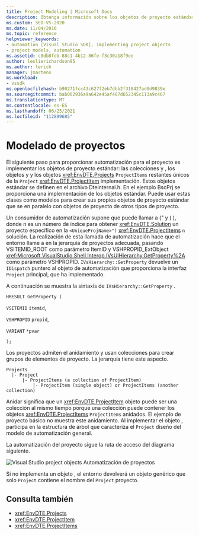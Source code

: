```yaml
---
title: Project Modeling | Microsoft Docs
description: Obtenga información sobre los objetos de proyecto estándar necesarios para crear automatización para el nuevo tipo de proyecto y la ruta de acceso que sigue la automatización del proyecto.
ms.custom: SEO-VS-2020
ms.date: 11/04/2016
ms.topic: reference
helpviewer_keywords:
- automation [Visual Studio SDK], implementing project objects
- project models, automation
ms.assetid: c8db8fdb-88c1-4b12-86fe-f3c30a18f9ee
author: leslierichardson95
ms.author: lerich
manager: jmartens
ms.workload:
- vssdk
ms.openlocfilehash: b90271fcc43c627f2eb7dbb2f318427ad0d9839e
ms.sourcegitcommit: bab002936a9a642e45af407d652345c113a9c467
ms.translationtype: MT
ms.contentlocale: es-ES
ms.lasthandoff: 06/25/2021
ms.locfileid: "112899685"
---
```

# <a name="project-modeling"></a>Modelado de proyectos
El siguiente paso para proporcionar automatización para el proyecto es implementar los objetos de proyecto estándar: las colecciones y , los objetos y y los objetos <xref:EnvDTE.Projects> `ProjectItems` restantes únicos de la `Project` <xref:EnvDTE.ProjectItem> implementación. Estos objetos estándar se definen en el archivo Dteinternal.h. En el ejemplo BscPrj se proporciona una implementación de los objetos estándar. Puede usar estas clases como modelos para crear sus propios objetos de proyecto estándar que se en paralelo con objetos de proyecto de otros tipos de proyecto.

 Un consumidor de automatización supone que puede llamar a (" y ( ), donde n es un número de índice para obtener <xref:EnvDTE.Solution> un proyecto específico en la `<UniqueProjName>")` <xref:EnvDTE.ProjectItems> `n` solución. La realización de esta llamada de automatización hace que el entorno llame a en la jerarquía de proyectos adecuada, pasando VSITEMID_ROOT como parámetro ItemID y VSHPROPID_ExtObject <xref:Microsoft.VisualStudio.Shell.Interop.IVsUIHierarchy.GetProperty%2A> como parámetro VSHPROPID. `IVsHierarchy::GetProperty` devuelve un `IDispatch` puntero al objeto de automatización que proporciona la interfaz `Project` principal, que ha implementado.

 A continuación se muestra la sintaxis de `IVsHierarchy::GetProperty` .

 `HRESULT GetProperty (`

 `VSITEMID` `itemid`,

 `VSHPROPID` `propid`,

 `VARIANT` `*pvar`

 `);`

 Los proyectos admiten el anidamiento y usan colecciones para crear grupos de elementos de proyecto. La jerarquía tiene este aspecto.

```
Projects
  |- Project
      |- ProjectItems (a collection of ProjectItem)
          |- ProjectItem (single object) or ProjectItems (another collection)
```

 Anidar significa que un <xref:EnvDTE.ProjectItem> objeto puede ser una colección al mismo tiempo porque una colección puede contener los objetos <xref:EnvDTE.ProjectItems> `ProjectItems` anidados. El ejemplo de proyecto básico no muestra este anidamiento. Al implementar el objeto , participa en la estructura de árbol que caracteriza el `Project` diseño del modelo de automatización general.

 La automatización del proyecto sigue la ruta de acceso del diagrama siguiente.

 ![Visual Studio project objects](../../extensibility/internals/media/projectobjects.gif "ProjectObjects") Automatización de proyectos

 Si no implementa un objeto , el entorno devolverá un objeto genérico que solo `Project` contiene el nombre del `Project` proyecto.

## <a name="see-also"></a>Consulta también
- <xref:EnvDTE.Projects>
- <xref:EnvDTE.ProjectItem>
- <xref:EnvDTE.ProjectItems>
